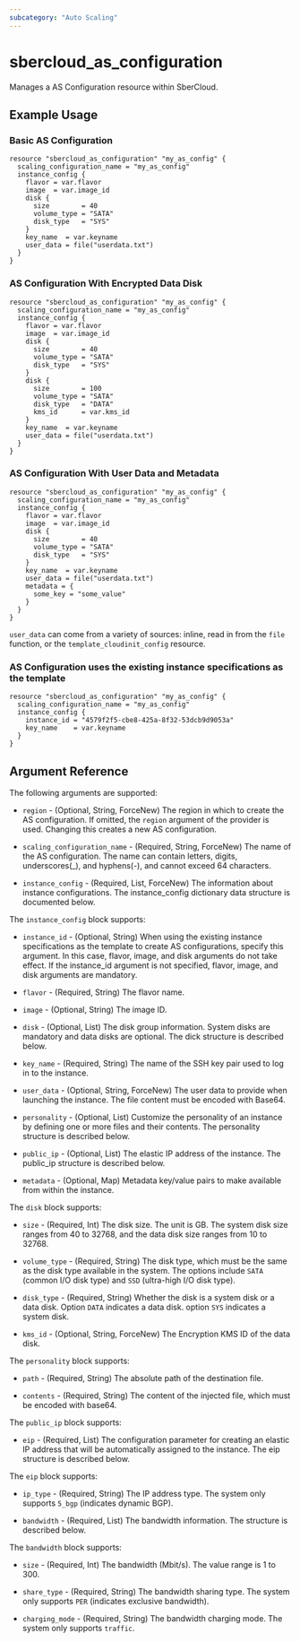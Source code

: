 ```yaml
---
subcategory: "Auto Scaling"
---
```


# sbercloud\_as\_configuration

Manages a AS Configuration resource within SberCloud.

## Example Usage

### Basic AS Configuration

```hcl
resource "sbercloud_as_configuration" "my_as_config" {
  scaling_configuration_name = "my_as_config"
  instance_config {
    flavor = var.flavor
    image  = var.image_id
    disk {
      size        = 40
      volume_type = "SATA"
      disk_type   = "SYS"
    }
    key_name  = var.keyname
    user_data = file("userdata.txt")
  }
}
```

### AS Configuration With Encrypted Data Disk

```hcl
resource "sbercloud_as_configuration" "my_as_config" {
  scaling_configuration_name = "my_as_config"
  instance_config {
    flavor = var.flavor
    image  = var.image_id
    disk {
      size        = 40
      volume_type = "SATA"
      disk_type   = "SYS"
    }
    disk {
      size        = 100
      volume_type = "SATA"
      disk_type   = "DATA"
      kms_id      = var.kms_id
    }
    key_name  = var.keyname
    user_data = file("userdata.txt")
  }
}
```

### AS Configuration With User Data and Metadata

```hcl
resource "sbercloud_as_configuration" "my_as_config" {
  scaling_configuration_name = "my_as_config"
  instance_config {
    flavor = var.flavor
    image  = var.image_id
    disk {
      size        = 40
      volume_type = "SATA"
      disk_type   = "SYS"
    }
    key_name  = var.keyname
    user_data = file("userdata.txt")
    metadata = {
      some_key = "some_value"
    }
  }
}
```

`user_data` can come from a variety of sources: inline, read in from the `file`
function, or the `template_cloudinit_config` resource.

### AS Configuration uses the existing instance specifications as the template

```hcl
resource "sbercloud_as_configuration" "my_as_config" {
  scaling_configuration_name = "my_as_config"
  instance_config {
    instance_id = "4579f2f5-cbe8-425a-8f32-53dcb9d9053a"
    key_name    = var.keyname
  }
}
```

## Argument Reference

The following arguments are supported:

* `region` - (Optional, String, ForceNew) The region in which to create the AS configuration. If
    omitted, the `region` argument of the provider is used. Changing this
    creates a new AS configuration.

* `scaling_configuration_name` - (Required, String, ForceNew) The name of the AS configuration. The name can contain letters,
    digits, underscores(_), and hyphens(-), and cannot exceed 64 characters.

* `instance_config` - (Required, List, ForceNew) The information about instance configurations. The instance_config
    dictionary data structure is documented below.

The `instance_config` block supports:

* `instance_id` - (Optional, String) When using the existing instance specifications as the template to
    create AS configurations, specify this argument. In this case, flavor, image,
    and disk arguments do not take effect. If the instance_id argument is not specified,
    flavor, image, and disk arguments are mandatory.

* `flavor` - (Required, String) The flavor name.

* `image` - (Optional, String) The image ID.

* `disk` - (Optional, List) The disk group information. System disks are mandatory and data disks are optional.
    The dick structure is described below.

* `key_name` - (Required, String) The name of the SSH key pair used to log in to the instance.

* `user_data` - (Optional, String, ForceNew) The user data to provide when launching the instance.
    The file content must be encoded with Base64.

* `personality` - (Optional, List) Customize the personality of an instance by
    defining one or more files and their contents. The personality structure
    is described below.

* `public_ip` - (Optional, List) The elastic IP address of the instance. The public_ip structure
    is described below.

* `metadata` - (Optional, Map) Metadata key/value pairs to make available from
    within the instance.

The `disk` block supports:

* `size` - (Required, Int) The disk size. The unit is GB. The system disk size ranges from 40 to 32768,
    and the data disk size ranges from 10 to 32768.

* `volume_type` - (Required, String) The disk type, which must be the same as the disk type available in the system.
    The options include `SATA` (common I/O disk type) and `SSD` (ultra-high I/O disk type).

* `disk_type` - (Required, String) Whether the disk is a system disk or a data disk. Option `DATA` indicates
    a data disk. option `SYS` indicates a system disk.

* `kms_id` - (Optional, String, ForceNew) The Encryption KMS ID of the data disk.

The `personality` block supports:

* `path` - (Required, String) The absolute path of the destination file.

* `contents` - (Required, String) The content of the injected file, which must be encoded with base64.

The `public_ip` block supports:

* `eip` - (Required, List) The configuration parameter for creating an elastic IP address
    that will be automatically assigned to the instance. The eip structure is described below.

The `eip` block supports:

* `ip_type` - (Required, String) The IP address type. The system only supports `5_bgp` (indicates dynamic BGP).

* `bandwidth` - (Required, List) The bandwidth information. The structure is described below.


The `bandwidth` block supports:

* `size` - (Required, Int) The bandwidth (Mbit/s). The value range is 1 to 300.

* `share_type` - (Required, String) The bandwidth sharing type. The system only supports `PER` (indicates exclusive bandwidth).

* `charging_mode` - (Required, String) The bandwidth charging mode. The system only supports `traffic`.
